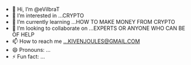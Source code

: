 - 👋 Hi, I’m @eVilbraT
- 👀 I’m interested in ...CRYPTO
- 🌱 I’m currently learning ...HOW TO MAKE MONEY FROM CRYPTO
- 💞️ I’m looking to collaborate on ...EXPERTS OR ANYONE WHO CAN BE OF HELP
- 📫 How to reach me ...KIVENJOULES@GMAIL.COM
- 😄 Pronouns: ...
- ⚡ Fun fact: ...

<!---
eVilbraT/eVilbraT is a ✨ special ✨ repository because its `README.md` (this file) appears on your GitHub profile.
You can click the Preview link to take a look at your changes.
--->

